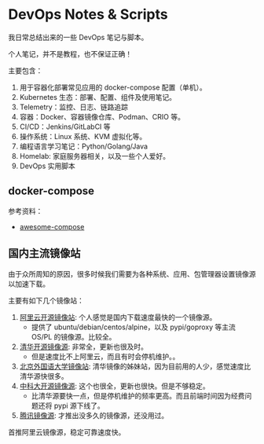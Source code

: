 # DevOps Notes & Scripts

我日常总结出来的一些 DevOps 笔记与脚本。

个人笔记，并不是教程，也不保证正确！

主要包含：

1. 用于容器化部署常见应用的 docker-compose 配置（单机）。
2. Kubernetes 生态：部署、配置、组件及使用笔记。
4. Telemetry：监控、日志、链路追踪
1. 容器：Docker、容器镜像仓库、Podman、CRIO 等。
3. CI/CD：Jenkins/GitLabCI 等
1. 操作系统：Linux 系统、KVM 虚拟化等。
6. 编程语言学习笔记：Python/Golang/Java
7. Homelab: 家庭服务器相关，以及一些个人爱好。
5. DevOps 实用脚本

## docker-compose

参考资料：

- [awesome-compose](https://github.com/docker/awesome-compose)


## 国内主流镜像站

由于众所周知的原因，很多时候我们需要为各种系统、应用、包管理器设置镜像源以加速下载。

主要有如下几个镜像站：

1. [阿里云开源镜像站](https://developer.aliyun.com/mirror/): 个人感觉是国内下载速度最快的一个镜像源。
    - 提供了 ubuntu/debian/centos/alpine，以及 pypi/goproxy 等主流 OS/PL 的镜像源。比较全。
2. [清华开源镜像源](https://mirrors.tuna.tsinghua.edu.cn/): 非常全，更新也很及时。
    - 但是速度比不上阿里云，而且有时会停机维护。。
1. [北京外国语大学镜像站](https://mirrors.bfsu.edu.cn): 清华镜像的姊妹站，因为目前用的人少，感觉速度比清华源快很多。
3. [中科大开源镜像源](http://mirrors.ustc.edu.cn/): 这个也很全，更新也很快。但是不够稳定。
    - 比清华源要快一点，但是停机维护的频率更高。而且前端时间因为经费问题还将 pypi 源下线了。
4. [腾讯镜像源](https://mirrors.cloud.tencent.com/): 才推出没多久的镜像源，还没用过。

首推阿里云镜像源，稳定可靠速度快。

